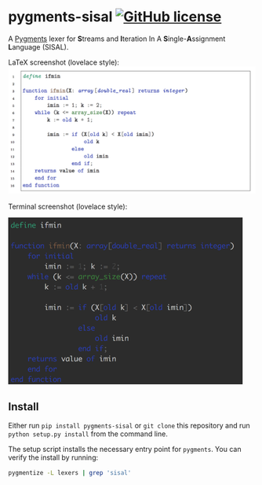 # pygments-sisal [![GitHub license](https://img.shields.io/badge/license-MIT-blue.svg)](https://raw.githubusercontent.com/MisanthropicBit/pygments-sisal/master/LICENSE)

A [Pygments](http://pygments.org/) lexer for **S**treams and **I**teration In A
**S**ingle-**A**ssignment **L**anguage (SISAL).

LaTeX screenshot (lovelace style):
![Example LaTeX highlighting with the lovelace style](/latex_screenshot.png)

Terminal screenshot (lovelace style):

<img src="/terminal_screenshot.png" alt="Example terminal highlighting with the lovelace style" width="478">
<!--![Example terminal highlighting with the lovelace style](/terminal_screenshot.png)-->

## Install

Either run `pip install pygments-sisal` or `git clone` this repository and run
`python setup.py install` from the command line.

The setup script installs the necessary entry point for `pygments`. You can
verify the install by running:

```bash
pygmentize -L lexers | grep 'sisal'
```
